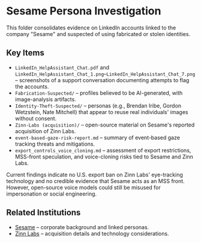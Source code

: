# Sesame Persona Investigation

This folder consolidates evidence on LinkedIn accounts linked to the company "Sesame" and suspected of using fabricated or stolen identities.

## Key Items
- `LinkedIn_HelpAssistant_Chat.pdf` and `LinkedIn_HelpAssistant_Chat_1.png`–`LinkedIn_HelpAssistant_Chat_7.png` – screenshots of a support conversation documenting attempts to flag the accounts.
- `Fabrication-Suspected/` – profiles believed to be AI-generated, with image-analysis artifacts.
- `Identity-Theft-Suspected/` – personas (e.g., Brendan Iribe, Gordon Wetzstein, Nate Mitchell) that appear to reuse real individuals' images without consent.
- `Zinn-Labs (acquisition)/` – open-source material on Sesame's reported acquisition of Zinn Labs.
- `event-based-gaze-risk-report.md` – summary of event-based gaze tracking threats and mitigations.
- `export_controls_voice_cloning.md` – assessment of export restrictions, MSS-front speculation, and voice-cloning risks tied to Sesame and Zinn Labs.

Current findings indicate no U.S. export ban on Zinn Labs' eye-tracking technology and no credible evidence that Sesame acts as an MSS front. However, open-source voice models could still be misused for impersonation or social engineering.

## Related Institutions
- [Sesame](../../institutions/sesame/README.md) – corporate background and linked personas.
- [Zinn Labs](../../institutions/zinn-labs/README.md) – acquisition details and technology considerations.
